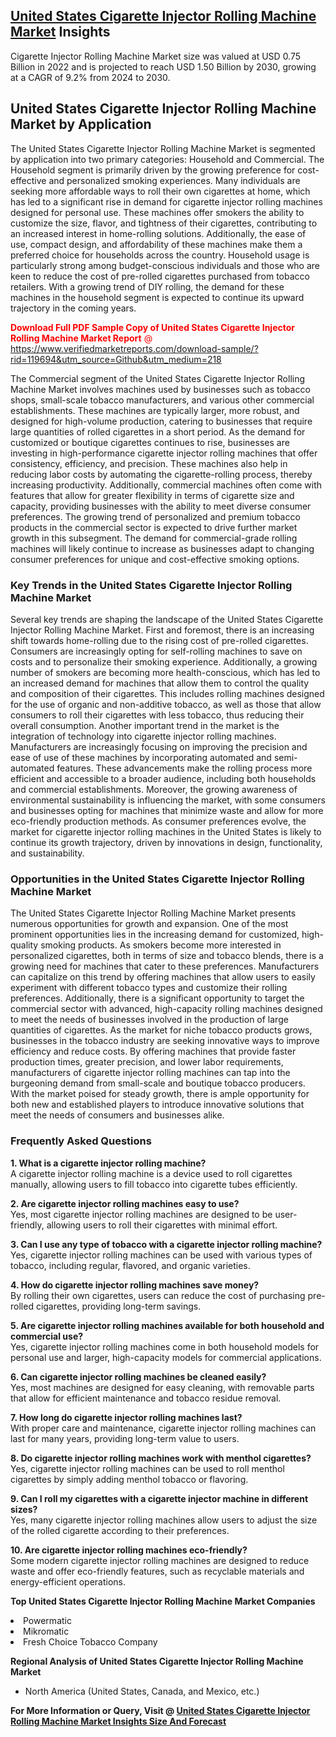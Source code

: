 <h2><a href="https://www.verifiedmarketreports.com/download-sample/?rid=119694&amp;utm_source=Github&amp;utm_medium=218" target="_blank">United States Cigarette Injector Rolling Machine Market</a> Insights</h2><p>Cigarette Injector Rolling Machine Market size was valued at USD 0.75 Billion in 2022 and is projected to reach USD 1.50 Billion by 2030, growing at a CAGR of 9.2% from 2024 to 2030.</p><p> <h2>United States Cigarette Injector Rolling Machine Market by Application</h2> <p>The United States Cigarette Injector Rolling Machine Market is segmented by application into two primary categories: Household and Commercial. The Household segment is primarily driven by the growing preference for cost-effective and personalized smoking experiences. Many individuals are seeking more affordable ways to roll their own cigarettes at home, which has led to a significant rise in demand for cigarette injector rolling machines designed for personal use. These machines offer smokers the ability to customize the size, flavor, and tightness of their cigarettes, contributing to an increased interest in home-rolling solutions. Additionally, the ease of use, compact design, and affordability of these machines make them a preferred choice for households across the country. Household usage is particularly strong among budget-conscious individuals and those who are keen to reduce the cost of pre-rolled cigarettes purchased from tobacco retailers. With a growing trend of DIY rolling, the demand for these machines in the household segment is expected to continue its upward trajectory in the coming years. <p><span class=""><span style="color: #ff0000;"><strong>Download Full PDF Sample Copy of United States Cigarette Injector Rolling Machine Market Report</strong> @ </span><a href="https://www.verifiedmarketreports.com/download-sample/?rid=119694&amp;utm_source=Github&amp;utm_medium=218" target="_blank">https://www.verifiedmarketreports.com/download-sample/?rid=119694&amp;utm_source=Github&amp;utm_medium=218</a></span></p> <p>The Commercial segment of the United States Cigarette Injector Rolling Machine Market involves machines used by businesses such as tobacco shops, small-scale tobacco manufacturers, and various other commercial establishments. These machines are typically larger, more robust, and designed for high-volume production, catering to businesses that require large quantities of rolled cigarettes in a short period. As the demand for customized or boutique cigarettes continues to rise, businesses are investing in high-performance cigarette injector rolling machines that offer consistency, efficiency, and precision. These machines also help in reducing labor costs by automating the cigarette-rolling process, thereby increasing productivity. Additionally, commercial machines often come with features that allow for greater flexibility in terms of cigarette size and capacity, providing businesses with the ability to meet diverse consumer preferences. The growing trend of personalized and premium tobacco products in the commercial sector is expected to drive further market growth in this subsegment. The demand for commercial-grade rolling machines will likely continue to increase as businesses adapt to changing consumer preferences for unique and cost-effective smoking options.</p> <h3>Key Trends in the United States Cigarette Injector Rolling Machine Market</h3> <p>Several key trends are shaping the landscape of the United States Cigarette Injector Rolling Machine Market. First and foremost, there is an increasing shift towards home-rolling due to the rising cost of pre-rolled cigarettes. Consumers are increasingly opting for self-rolling machines to save on costs and to personalize their smoking experience. Additionally, a growing number of smokers are becoming more health-conscious, which has led to an increased demand for machines that allow them to control the quality and composition of their cigarettes. This includes rolling machines designed for the use of organic and non-additive tobacco, as well as those that allow consumers to roll their cigarettes with less tobacco, thus reducing their overall consumption. Another important trend in the market is the integration of technology into cigarette injector rolling machines. Manufacturers are increasingly focusing on improving the precision and ease of use of these machines by incorporating automated and semi-automated features. These advancements make the rolling process more efficient and accessible to a broader audience, including both households and commercial establishments. Moreover, the growing awareness of environmental sustainability is influencing the market, with some consumers and businesses opting for machines that minimize waste and allow for more eco-friendly production methods. As consumer preferences evolve, the market for cigarette injector rolling machines in the United States is likely to continue its growth trajectory, driven by innovations in design, functionality, and sustainability. <h3>Opportunities in the United States Cigarette Injector Rolling Machine Market</h3> <p>The United States Cigarette Injector Rolling Machine Market presents numerous opportunities for growth and expansion. One of the most prominent opportunities lies in the increasing demand for customized, high-quality smoking products. As smokers become more interested in personalized cigarettes, both in terms of size and tobacco blends, there is a growing need for machines that cater to these preferences. Manufacturers can capitalize on this trend by offering machines that allow users to easily experiment with different tobacco types and customize their rolling preferences. Additionally, there is a significant opportunity to target the commercial sector with advanced, high-capacity rolling machines designed to meet the needs of businesses involved in the production of large quantities of cigarettes. As the market for niche tobacco products grows, businesses in the tobacco industry are seeking innovative ways to improve efficiency and reduce costs. By offering machines that provide faster production times, greater precision, and lower labor requirements, manufacturers of cigarette injector rolling machines can tap into the burgeoning demand from small-scale and boutique tobacco producers. With the market poised for steady growth, there is ample opportunity for both new and established players to introduce innovative solutions that meet the needs of consumers and businesses alike.</p> <h3>Frequently Asked Questions</h3> <p><strong>1. What is a cigarette injector rolling machine?</strong><br> A cigarette injector rolling machine is a device used to roll cigarettes manually, allowing users to fill tobacco into cigarette tubes efficiently.</p> <p><strong>2. Are cigarette injector rolling machines easy to use?</strong><br> Yes, most cigarette injector rolling machines are designed to be user-friendly, allowing users to roll their cigarettes with minimal effort.</p> <p><strong>3. Can I use any type of tobacco with a cigarette injector rolling machine?</strong><br> Yes, cigarette injector rolling machines can be used with various types of tobacco, including regular, flavored, and organic varieties.</p> <p><strong>4. How do cigarette injector rolling machines save money?</strong><br> By rolling their own cigarettes, users can reduce the cost of purchasing pre-rolled cigarettes, providing long-term savings.</p> <p><strong>5. Are cigarette injector rolling machines available for both household and commercial use?</strong><br> Yes, cigarette injector rolling machines come in both household models for personal use and larger, high-capacity models for commercial applications.</p> <p><strong>6. Can cigarette injector rolling machines be cleaned easily?</strong><br> Yes, most machines are designed for easy cleaning, with removable parts that allow for efficient maintenance and tobacco residue removal.</p> <p><strong>7. How long do cigarette injector rolling machines last?</strong><br> With proper care and maintenance, cigarette injector rolling machines can last for many years, providing long-term value to users.</p> <p><strong>8. Do cigarette injector rolling machines work with menthol cigarettes?</strong><br> Yes, cigarette injector rolling machines can be used to roll menthol cigarettes by simply adding menthol tobacco or flavoring.</p> <p><strong>9. Can I roll my cigarettes with a cigarette injector machine in different sizes?</strong><br> Yes, many cigarette injector rolling machines allow users to adjust the size of the rolled cigarette according to their preferences.</p> <p><strong>10. Are cigarette injector rolling machines eco-friendly?</strong><br> Some modern cigarette injector rolling machines are designed to reduce waste and offer eco-friendly features, such as recyclable materials and energy-efficient operations.</p> </p><p><strong>Top United States Cigarette Injector Rolling Machine Market Companies</strong></p><div data-test-id=""><p><li>Powermatic</li><li> Mikromatic</li><li> Fresh Choice Tobacco Company</li></p><div><strong>Regional Analysis of&nbsp;United States Cigarette Injector Rolling Machine Market</strong></div><ul><li dir="ltr"><p dir="ltr">North America&nbsp;(United States, Canada, and Mexico, etc.)</p></li></ul><p><strong>For More Information or Query, Visit @&nbsp;</strong><strong><a href="https://www.verifiedmarketreports.com/product/global-cigarette-injector-rolling-machine-market-outlook/?utm_source=Github&amp;utm_medium=218" target="_blank">United States Cigarette Injector Rolling Machine Market Insights Size And Forecast</a></strong></p></div>
